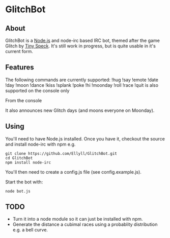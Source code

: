 GlitchBot
=========

About
-----
GlitchBot is a [Node.js](http://nodejs.org/) and node-irc based IRC bot, themed after the game Glitch by [Tiny Speck](http://tinyspeck.com/). It's still work in progress, but is quite usable in it's current form.

Features
--------
The following commands are currently supported:
!hug !say !emote !date !day !moon !dance !kiss !splank !poke !hi !moonday !roll !race
!quit is also supported on the console only

From the console 

It also announces new Glitch days (and moons everyone on Moonday).

Using
-----
You'll need to have Node.js installed. Once you have it, checkout the source and install node-irc with npm e.g.

	git clone https://github.com/Ellyll/GlitchBot.git
	cd GlitchBot
	npm install node-irc

You'll then need to create a config.js file (see config.example.js).

Start the bot with:

	node bot.js

TODO
----
* Turn it into a node module so it can just be installed with npm.
* Generate the distance a cubimal races using a probablity distribution e.g. a bell curve.
